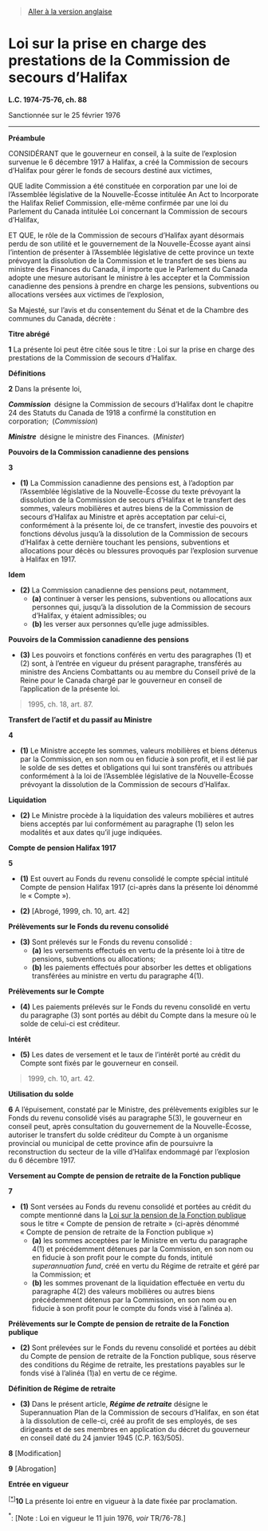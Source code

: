 > [Aller à la version anglaise](/en/Acts/Statutes%20of%20Canada/1974-75-76/c.%2088.md)

# Loi sur la prise en charge des prestations de la Commission de secours d’Halifax

**L.C. 1974-75-76, ch. 88**


Sanctionnée sur le 25 février 1976

----------




**Préambule**

CONSIDÉRANT que le gouverneur en conseil, à la suite de l’explosion survenue le 6 décembre 1917 à Halifax, a créé la Commission de secours d’Halifax pour gérer le fonds de secours destiné aux victimes,

QUE ladite Commission a été constituée en corporation par une loi de l’Assemblée législative de la Nouvelle-Écosse intitulée An Act to Incorporate the Halifax Relief Commission, elle-même confirmée par une loi du Parlement du Canada intitulée Loi concernant la Commission de secours d’Halifax,

ET QUE, le rôle de la Commission de secours d’Halifax ayant désormais perdu de son utilité et le gouvernement de la Nouvelle-Écosse ayant ainsi l’intention de présenter à l’Assemblée législative de cette province un texte prévoyant la dissolution de la Commission et le transfert de ses biens au ministre des Finances du Canada, il importe que le Parlement du Canada adopte une mesure autorisant le ministre à les accepter et la Commission canadienne des pensions à prendre en charge les pensions, subventions ou allocations versées aux victimes de l’explosion,



Sa Majesté, sur l’avis et du consentement du Sénat et de la Chambre des communes du Canada, décrète :






**Titre abrégé**

**1** La présente loi peut être citée sous le titre : Loi sur la prise en charge des prestations de la Commission de secours d’Halifax.




**Définitions**

**2** Dans la présente loi,

***Commission*** désigne la Commission de secours d’Halifax dont le chapitre 24 des Statuts du Canada de 1918 a confirmé la constitution en corporation; (*Commission*)

***Ministre*** désigne le ministre des Finances. (*Minister*)




**Pouvoirs de la Commission canadienne des pensions**

**3** 

- **(1)** La Commission canadienne des pensions est, à l’adoption par l’Assemblée législative de la Nouvelle-Écosse du texte prévoyant la dissolution de la Commission de secours d’Halifax et le transfert des sommes, valeurs mobilières et autres biens de la Commission de secours d’Halifax au Ministre et après acceptation par celui-ci, conformément à la présente loi, de ce transfert, investie des pouvoirs et fonctions dévolus jusqu’à la dissolution de la Commission de secours d’Halifax à cette dernière touchant les pensions, subventions et allocations pour décès ou blessures provoqués par l’explosion survenue à Halifax en 1917.

**Idem**

- **(2)** La Commission canadienne des pensions peut, notamment,
	- **(a)** continuer à verser les pensions, subventions ou allocations aux personnes qui, jusqu’à la dissolution de la Commission de secours d’Halifax, y étaient admissibles; ou
	- **(b)** les verser aux personnes qu’elle juge admissibles.

**Pouvoirs de la Commission canadienne des pensions**

- **(3)** Les pouvoirs et fonctions conférés en vertu des paragraphes (1) et (2) sont, à l’entrée en vigueur du présent paragraphe, transférés au ministre des Anciens Combattants ou au membre du Conseil privé de la Reine pour le Canada chargé par le gouverneur en conseil de l’application de la présente loi.
> 1995, ch. 18, art. 87.





**Transfert de l’actif et du passif au Ministre**

**4** 

- **(1)** Le Ministre accepte les sommes, valeurs mobilières et biens détenus par la Commission, en son nom ou en fiducie à son profit, et il est lié par le solde de ses dettes et obligations qui lui sont transférés ou attribués conformément à la loi de l’Assemblée législative de la Nouvelle-Écosse prévoyant la dissolution de la Commission de secours d’Halifax.

**Liquidation**

- **(2)** Le Ministre procède à la liquidation des valeurs mobilières et autres biens acceptés par lui conformément au paragraphe (1) selon les modalités et aux dates qu’il juge indiquées.




**Compte de pension Halifax 1917**

**5** 

- **(1)** Est ouvert au Fonds du revenu consolidé le compte spécial intitulé Compte de pension Halifax 1917 (ci-après dans la présente loi dénommé le « Compte »).

- **(2)** [Abrogé, 1999, ch. 10, art. 42]

**Prélèvements sur le Fonds du revenu consolidé**

- **(3)** Sont prélevés sur le Fonds du revenu consolidé :
	- **(a)** les versements effectués en vertu de la présente loi à titre de pensions, subventions ou allocations;
	- **(b)** les paiements effectués pour absorber les dettes et obligations transférées au ministre en vertu du paragraphe 4(1).

**Prélèvements sur le Compte**

- **(4)** Les paiements prélevés sur le Fonds du revenu consolidé en vertu du paragraphe (3) sont portés au débit du Compte dans la mesure où le solde de celui-ci est créditeur.

**Intérêt**

- **(5)** Les dates de versement et le taux de l’intérêt porté au crédit du Compte sont fixés par le gouverneur en conseil.
> 1999, ch. 10, art. 42.





**Utilisation du solde**

**6** A l’épuisement, constaté par le Ministre, des prélèvements exigibles sur le Fonds du revenu consolidé visés au paragraphe 5(3), le gouverneur en conseil peut, après consultation du gouvernement de la Nouvelle-Écosse, autoriser le transfert du solde créditeur du Compte à un organisme provincial ou municipal de cette province afin de poursuivre la reconstruction du secteur de la ville d’Halifax endommagé par l’explosion du 6 décembre 1917.




**Versement au Compte de pension de retraite de la Fonction publique**

**7** 

- **(1)** Sont versées au Fonds du revenu consolidé et portées au crédit du compte mentionné dans la [Loi sur la pension de la Fonction publique](/fr/Lois/Lois%20révisées%20du%20Canada/P/P-36.md) sous le titre « Compte de pension de retraite » (ci-après dénommé « Compte de pension de retraite de la Fonction publique »)
	- **(a)** les sommes acceptées par le Ministre en vertu du paragraphe 4(1) et précédemment détenues par la Commission, en son nom ou en fiducie à son profit pour le compte du fonds, intitulé *superannuation fund*, créé en vertu du Régime de retraite et géré par la Commission; et
	- **(b)** les sommes provenant de la liquidation effectuée en vertu du paragraphe 4(2) des valeurs mobilières ou autres biens précédemment détenus par la Commission, en son nom ou en fiducie à son profit pour le compte du fonds visé à l’alinéa a).

**Prélèvements sur le Compte de pension de retraite de la Fonction publique**

- **(2)** Sont prélevées sur le Fonds du revenu consolidé et portées au débit du Compte de pension de retraite de la Fonction publique, sous réserve des conditions du Régime de retraite, les prestations payables sur le fonds visé à l’alinéa (1)a) en vertu de ce régime.

**Définition de Régime de retraite**

- **(3)** Dans le présent article, ***Régime de retraite*** désigne le Superannuation Plan de la Commission de secours d’Halifax, en son état à la dissolution de celle-ci, créé au profit de ses employés, de ses dirigeants et de ses membres en application du décret du gouverneur en conseil daté du 24 janvier 1945 (C.P. 163/505).



**8** [Modification]



**9** [Abrogation]




**Entrée en vigueur**

<sup><a href='#nbp_Ind2709_hq_13399'>[*]</a></sup>**10** La présente loi entre en vigueur à la date fixée par proclamation.

<a name='nbp_Ind2709_hq_13399'><sup>*</sup></a>: [Note : Loi en vigueur le 11 juin 1976, *voir* TR/76-78.]<br />


